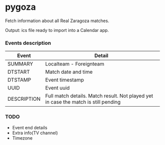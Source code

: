 # pygoza

Fetch information about all Real Zaragoza matches.

Output: ics file ready to import into a Calendar app.

### Events description

| Event | Detail |
| ----- | ------ |
| SUMMARY | Localteam - Foreignteam |
| DTSTART | Match date and time |
| DTSTAMP | Event timestamp |
| UUID | Event uuid |
| DESCRIPTION | Full match details. Match result. Not played yet in case the match is still pending |

### TODO
 * Event end details
 * Extra info(TV channel)
 * Timezone